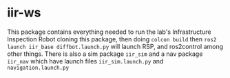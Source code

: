 # iir-ws
This package contains everything needed to run the lab's Infrastructure Inspection Robot
cloning this package, then doing ```colcon build``` then ```ros2 launch iir_base diffbot.launch.py``` will launch RSP, and ros2control among other things. There is also a sim package ```iir_sim``` and a nav package ```iir_nav``` which have launch files ```iir_sim.launch.py``` and ```navigation.launch.py```
